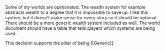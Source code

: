 Some of my worlds are opinionated. The wealth system for example abstracts wealth to a degree that it is impossible to save up. I like this system, but it doesn't make sense for every story so it should be optional. There should be a more generic wealth system included as well. The world document should have a table that tells players which systems are being used.

This decision supports the pillar of being [[Generic]].